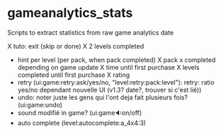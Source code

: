 # gameanalytics_stats
Scripts to extract statistics from raw game analytics date

X tuto: exit (skip or done)
X 2 levels completed
- hint per level (per pack, when pack completed)
X pack x completed depending on game update
X time until first purchase
X levels completed until first purchase
X rating
- retry (ui:game:retry:ask/yes/no, "level:retry:pack:level"): retry: ratio yes/no dependant nouvelle UI (v1.3? date?, trouver si c'est lié))
- undo: noter juste les gens qui l'ont deja fait plusieurs fois? (ui:game:undo)
- sound modifié in game? (ui:game:sound:on/off)
- auto complete (level:autocomplete:a_4x4:3)
